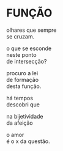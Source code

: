 # FUNÇÃO

olhares que sempre\
se cruzam.

o que se esconde\
neste ponto\
de intersecção?

procuro a lei\
de formação\
desta função.

há tempos\
descobri que

na bijetividade\
da afeição

o amor\
é o x da questão.
